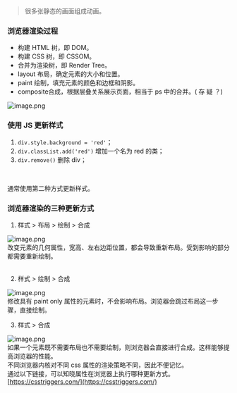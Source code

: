 > 很多张静态的画面组成动画。

<a name="bkQE9"></a>
### 浏览器渲染过程

- 构建 HTML 树，即 DOM。
- 构建 CSS 树，即 CSSOM。
- 合并为渲染树，即 Render Tree。
- layout 布局，确定元素的大小和位置。
- paint 绘制，填充元素的颜色和边框和阴影。
- composite合成，根据层叠关系展示页面，相当于 ps 中的合并。( 存 疑 ？)

![image.png](https://cdn.nlark.com/yuque/0/2021/png/22534335/1638887429266-138acd6b-ef72-44bc-b98c-53be721746a4.png#clientId=ud9ceb4a5-9c90-4&crop=0&crop=0&crop=0.9973&crop=1&from=paste&height=532&id=u77193eb6&margin=%5Bobject%20Object%5D&name=image.png&originHeight=1067&originWidth=2299&originalType=binary&ratio=1&rotation=0&showTitle=false&size=447296&status=done&style=none&taskId=u1f0d3c29-96fd-4342-ae94-98ff0d82e1c&title=&width=1146)
<a name="HjZ0K"></a>
### 使用 JS 更新样式

1. `div.style.background = 'red'`；
1. `div.classList.add('red')` 增加一个名为 red 的类；
1. `div.remove()` 删除 div；

​

通常使用第二种方式更新样式。
<a name="heuQG"></a>
### 浏览器渲染的三种更新方式

1. 样式 > 布局 > 绘制 > 合成

![image.png](https://cdn.nlark.com/yuque/0/2021/png/22534335/1638887715001-578dfa52-93fb-4d5d-81d4-9eada8855b02.png#clientId=ud9ceb4a5-9c90-4&crop=0.0241&crop=0.1279&crop=0.9839&crop=0.8002&from=paste&height=138&id=u6447f188&margin=%5Bobject%20Object%5D&name=image.png&originHeight=287&originWidth=1711&originalType=binary&ratio=1&rotation=0&showTitle=false&size=164355&status=done&style=none&taskId=u69555058-17e0-4e33-abdc-78e29d0c698&title=&width=821)<br />改变元素的几何属性，宽高、左右边距位置，都会导致重新布局。受到影响的部分都需要重新绘制。<br />​<br />

2. 样式 >  绘制 > 合成

![image.png](https://cdn.nlark.com/yuque/0/2021/png/22534335/1638887726496-0b7f8897-3be0-450f-b096-1ecd17922160.png#clientId=ud9ceb4a5-9c90-4&crop=0.0201&crop=0.1467&crop=0.9826&crop=0.8451&from=paste&height=135&id=u503b35b1&margin=%5Bobject%20Object%5D&name=image.png&originHeight=281&originWidth=1709&originalType=binary&ratio=1&rotation=0&showTitle=false&size=146658&status=done&style=none&taskId=u8520033f-fe5a-43f8-98f3-597e62f7387&title=&width=822)<br />修改具有 paint only 属性的元素时，不会影响布局。浏览器会跳过布局这一步骤，直接绘制。<br />

3. 样式 > 合成

![image.png](https://cdn.nlark.com/yuque/0/2021/png/22534335/1638887739281-e89439ec-21cf-426d-b682-4600835612a6.png#clientId=ud9ceb4a5-9c90-4&crop=0.0174&crop=0.1644&crop=0.9866&crop=0.7908&from=paste&height=147&id=u0f5b2d28&margin=%5Bobject%20Object%5D&name=image.png&originHeight=303&originWidth=1689&originalType=binary&ratio=1&rotation=0&showTitle=false&size=129439&status=done&style=none&taskId=u3741335f-46d6-4b4c-b921-d69747e0506&title=&width=818)<br />如果一个元素既不需要布局也不需要绘制，则浏览器会直接进行合成。这样能够提高浏览器的性能。<br />不同浏览器内核对不同 css 属性的渲染策略不同，因此不便记忆。<br />通过以下链接，可以知晓属性在浏览器上执行哪种更新方式。<br />[https://csstriggers.com/](https://csstriggers.com/)

